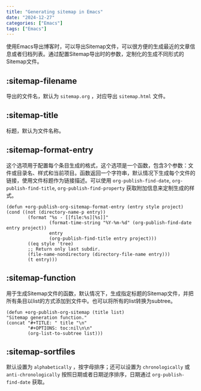 ```yaml
---
title: "Generating sitemap in Emacs"
date: "2024-12-27"
categories: ["Emacs"]
tags: ["Emacs"]
---
```


使用Emacs导出博客时，可以导出Sitemap文件，可以很方便的生成最近的文章信息或者归档列表。通过配置Sitemap导出时的参数，定制化的生成不同形式的Sitemap文件。

<!--more-->

## :sitemap-filename

导出的文件名，默认为 `sitemap.org` ，对应导出 `sitemap.html` 文件。

## :sitemap-title

标题，默认为文件名称。

## :sitemap-format-entry

这个选项用于配置每个条目生成的格式，这个选项是一个函数，包含3个参数：文件或目录名、样式和当前项目。函数返回一个字符串，默认情况下生成每个文件的链接，使用文件标题作为链接描述。可以使用 `org-publish-find-date`, `org-publish-find-title`, `org-publish-find-property` 获取附加信息来定制生成的样式。

```emacs-lisp
(defun +org-publish-org-sitemap-format-entry (entry style project)
(cond ((not (directory-name-p entry))
        (format "%s - [[file:%s][%s]]"
                (format-time-string "%Y-%m-%d" (org-publish-find-date entry project))
                entry
                (org-publish-find-title entry project)))
        ((eq style 'tree)
        ;; Return only last subdir.
        (file-name-nondirectory (directory-file-name entry)))
        (t entry)))
```

## :sitemap-function

用于生成Sitemap文件的函数，默认情况下，生成指定标题的Sitemap文件，并把所有条目以list的方式添加到文件中。也可以将所有的list转换为subtree。

```emacs-lisp
(defun +org-publish-org-sitemap (title list)
"Sitemap generation function."
(concat "#+TITLE: " title "\n"
        "#+OPTIONS: toc:nil\n\n"
        (org-list-to-subtree list)))
```

## :sitemap-sortfiles

默认设置为 `alphabetically` ，按字母排序；还可以设置为 `chronologically` 或 `anti-chronologically` 按照日期或者日期逆序排序，日期通过 `org-publish-find-date` 获取。
